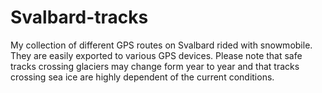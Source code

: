 # Svalbard-tracks
My collection of different GPS routes on Svalbard rided with snowmobile. They are easily exported to various GPS devices. Please note that safe tracks crossing glaciers may change form year to year and that tracks crossing sea ice are highly dependent of the current conditions. 
 
